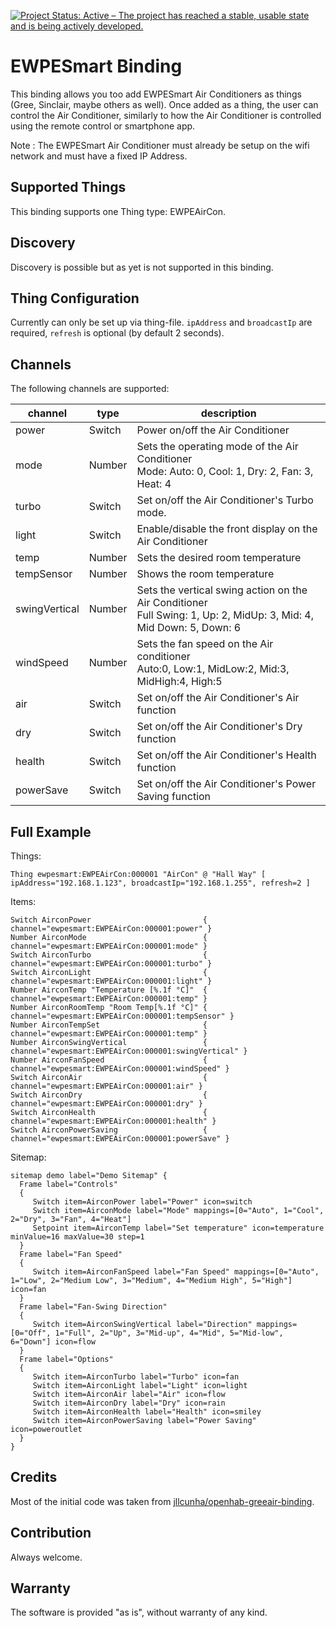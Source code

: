 [![Project Status: Active – The project has reached a stable, usable state and is being actively developed.](https://www.repostatus.org/badges/latest/active.svg)](https://www.repostatus.org/#active)

# EWPESmart Binding

This binding allows you too add EWPESmart Air Conditioners as things (Gree, Sinclair, maybe others as well). Once added as a thing, the user can control the Air Conditioner, similarly to how the Air Conditioner is controlled using the remote control or smartphone app.

Note : The EWPESmart Air Conditioner must already be setup on the wifi network and must have a fixed IP Address.

## Supported Things

This binding supports one Thing type: EWPEAirCon.

## Discovery

Discovery is possible but as yet is not supported in this binding.

## Thing Configuration

Currently can only be set up via thing-file. `ipAddress` and `broadcastIp` are required, `refresh` is optional (by default 2 seconds).

## Channels

The following channels are supported:

| channel        | type      | description                                             |
|----------------|-----------|---------------------------------------------------------|
| power          | Switch    | Power on/off the Air Conditioner                        |
| mode           | Number    | Sets the operating mode of the Air Conditioner<br> Mode: Auto: 0, Cool: 1, Dry: 2, Fan: 3, Heat: 4 |
| turbo          | Switch    | Set on/off the Air Conditioner's Turbo mode.            |
| light          | Switch    | Enable/disable the front display on the Air Conditioner |
| temp           | Number    | Sets the desired room temperature                       |
| tempSensor     | Number    | Shows the room temperature                              |
| swingVertical  | Number    | Sets the vertical swing action on the Air Conditioner<br> Full Swing: 1, Up: 2, MidUp: 3, Mid: 4, Mid Down: 5, Down: 6 |
| windSpeed      | Number    | Sets the fan speed on the Air conditioner<br> Auto:0, Low:1, MidLow:2, Mid:3, MidHigh:4, High:5 |
| air            | Switch    | Set on/off the Air Conditioner's Air function           |
| dry            | Switch    | Set on/off the Air Conditioner's Dry function           |
| health         | Switch    | Set on/off the Air Conditioner's Health function        |
| powerSave      | Switch    | Set on/off the Air Conditioner's Power Saving function  |

## Full Example

Things:

```
Thing ewpesmart:EWPEAirCon:000001 "AirCon" @ "Hall Way" [ ipAddress="192.168.1.123", broadcastIp="192.168.1.255", refresh=2 ]
```

Items:

```
Switch AirconPower                         { channel="ewpesmart:EWPEAirCon:000001:power" }
Number AirconMode                          { channel="ewpesmart:EWPEAirCon:000001:mode" }
Switch AirconTurbo                         { channel="ewpesmart:EWPEAirCon:000001:turbo" }
Switch AirconLight                         { channel="ewpesmart:EWPEAirCon:000001:light" }
Number AirconTemp "Temperature [%.1f °C]"  { channel="ewpesmart:EWPEAirCon:000001:temp" }
Number AirconRoomTemp "Room Temp[%.1f °C]" { channel="ewpesmart:EWPEAirCon:000001:tempSensor" }
Number AirconTempSet                       { channel="ewpesmart:EWPEAirCon:000001:temp" }
Number AirconSwingVertical                 { channel="ewpesmart:EWPEAirCon:000001:swingVertical" }
Number AirconFanSpeed                      { channel="ewpesmart:EWPEAirCon:000001:windSpeed" }
Switch AirconAir                           { channel="ewpesmart:EWPEAirCon:000001:air" }
Switch AirconDry                           { channel="ewpesmart:EWPEAirCon:000001:dry" }
Switch AirconHealth                        { channel="ewpesmart:EWPEAirCon:000001:health" }
Switch AirconPowerSaving                   { channel="ewpesmart:EWPEAirCon:000001:powerSave" }
```

Sitemap:

```
sitemap demo label="Demo Sitemap" {
  Frame label="Controls"
  {
     Switch item=AirconPower label="Power" icon=switch
     Switch item=AirconMode label="Mode" mappings=[0="Auto", 1="Cool", 2="Dry", 3="Fan", 4="Heat"]
     Setpoint item=AirconTemp label="Set temperature" icon=temperature minValue=16 maxValue=30 step=1
  }
  Frame label="Fan Speed"
  {
     Switch item=AirconFanSpeed label="Fan Speed" mappings=[0="Auto", 1="Low", 2="Medium Low", 3="Medium", 4="Medium High", 5="High"] icon=fan
  }
  Frame label="Fan-Swing Direction"
  {
     Switch item=AirconSwingVertical label="Direction" mappings=[0="Off", 1="Full", 2="Up", 3="Mid-up", 4="Mid", 5="Mid-low", 6="Down"] icon=flow
  }
  Frame label="Options"
  {
     Switch item=AirconTurbo label="Turbo" icon=fan
     Switch item=AirconLight label="Light" icon=light
     Switch item=AirconAir label="Air" icon=flow
     Switch item=AirconDry label="Dry" icon=rain
     Switch item=AirconHealth label="Health" icon=smiley
     Switch item=AirconPowerSaving label="Power Saving" icon=poweroutlet
  }
}
```

## Credits

Most of the initial code was taken from [jllcunha/openhab-greeair-binding](https://github.com/jllcunha/openhab-greeair-binding).

## Contribution

Always welcome.

## Warranty

The software is provided "as is", without warranty of any kind.
